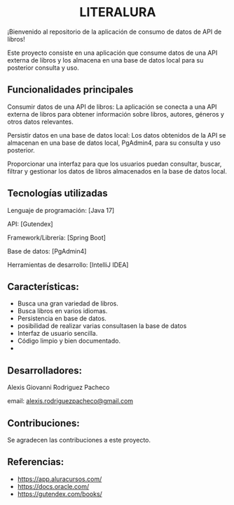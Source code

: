 <h1 h1 align="center">LITERALURA</h1>

¡Bienvenido al repositorio de la aplicación de consumo de datos de API de libros!

Este proyecto consiste en una aplicación que consume datos de una API externa de libros y los almacena en una base de datos local para su posterior consulta y uso.

<h2>Funcionalidades principales</h2>
Consumir datos de una API de libros: La aplicación se conecta a una API externa de libros para obtener información sobre libros, autores, géneros y otros datos relevantes.

Persistir datos en una base de datos local: Los datos obtenidos de la API se almacenan en una base de datos local, PgAdmin4, para su consulta y uso posterior.

Proporcionar una interfaz para que los usuarios puedan consultar, buscar, filtrar y gestionar los datos de libros almacenados en la base de datos local.

<h2>Tecnologías utilizadas</h2>

Lenguaje de programación: [Java 17]

API: [Gutendex]

Framework/Librería: [Spring Boot]

Base de datos: [PgAdmin4]

Herramientas de desarrollo: [IntelliJ IDEA]

<h2>Características:</h2>

* Busca una gran variedad de libros.
* Busca libros en varios idiomas.
* Persistencia en base de datos.
* posibilidad de realizar varias consultasen la base de datos
* Interfaz de usuario sencilla.
* Código limpio y bien documentado.
* 
<h2>Desarrolladores:</h2>
Alexis Giovanni Rodriguez Pacheco

email: alexis.rodriguezpacheco@gmail.com

<h2>Contribuciones:</h2>
Se agradecen las contribuciones a este proyecto.

<h2>Referencias:</h2>

* https://app.aluracursos.com/
* https://docs.oracle.com/
* https://gutendex.com/books/
